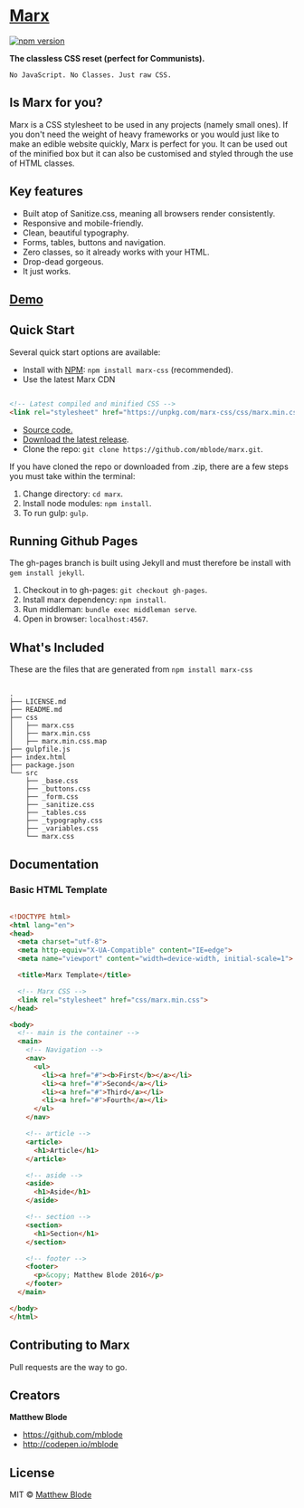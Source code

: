 # [Marx](http://mblode.github.io/marx/)

[![npm version](https://img.shields.io/npm/v/marx-css.svg)](https://www.npmjs.com/package/marx-css)

**The classless CSS reset (perfect for Communists).**

    No JavaScript. No Classes. Just raw CSS.

## Is Marx for you?

Marx is a CSS stylesheet to be used in any projects (namely small ones). If you don't need the weight of heavy frameworks or you would just like to make an edible website quickly, Marx is perfect for you. It can be used out of the minified box but it can also be customised and styled through the use of HTML classes.

## Key features

- Built atop of Sanitize.css, meaning all browsers render consistently.
- Responsive and mobile-friendly.
- Clean, beautiful typography.
- Forms, tables, buttons and navigation.
- Zero classes, so it already works with your HTML.
- Drop-dead gorgeous.
- It just works.


## [Demo](http://codepen.io/mblode/details/JdYbJj)

## Quick Start

Several quick start options are available:

- Install with [NPM](https://www.npmjs.com/): `npm install marx-css` (recommended).
- Use the latest Marx CDN

``` html

<!-- Latest compiled and minified CSS -->
<link rel="stylesheet" href="https://unpkg.com/marx-css/css/marx.min.css">

```
- [Source code.](https://raw.githubusercontent.com/mblode/marx/master/css/marx.min.css)
- [Download the latest release](https://github.com/mblode/marx/archive/master.zip).
- Clone the repo: `git clone https://github.com/mblode/marx.git`.

If you have cloned the repo or downloaded from .zip, there are a few steps you must take within the terminal:

1. Change directory: `cd marx`.
2. Install node modules: `npm install`.
4. To run gulp: `gulp`.

## Running Github Pages

The gh-pages branch is built using Jekyll and must therefore be install with `gem install jekyll`.

1. Checkout in to gh-pages: `git checkout gh-pages`.
2. Install marx dependency: `npm install`.
3. Run middleman: `bundle exec middleman serve`.
4. Open in browser: `localhost:4567`.

## What's Included

These are the files that are generated from `npm install marx-css`

```

.
├── LICENSE.md
├── README.md
├── css
│   ├── marx.css
│   ├── marx.min.css
│   ├── marx.min.css.map
├── gulpfile.js
├── index.html
├── package.json
└── src
    ├── _base.css
    ├── _buttons.css
    ├── _form.css
    ├── _sanitize.css
    ├── _tables.css
    ├── _typography.css
    ├── _variables.css
    └── marx.css

```

## Documentation

### Basic HTML Template

```html

<!DOCTYPE html>
<html lang="en">
<head>
  <meta charset="utf-8">
  <meta http-equiv="X-UA-Compatible" content="IE=edge">
  <meta name="viewport" content="width=device-width, initial-scale=1">

  <title>Marx Template</title>

  <!-- Marx CSS -->
  <link rel="stylesheet" href="css/marx.min.css">
</head>

<body>
  <!-- main is the container -->
  <main>
    <!-- Navigation -->
    <nav>
      <ul>
        <li><a href="#"><b>First</b></a></li>
        <li><a href="#">Second</a></li>
        <li><a href="#">Third</a></li>
        <li><a href="#">Fourth</a></li>
      </ul>
    </nav>

    <!-- article -->
    <article>
      <h1>Article</h1>
    </article>

    <!-- aside -->
    <aside>
      <h1>Aside</h1>
    </aside>

    <!-- section -->
    <section>
      <h1>Section</h1>
    </section>

    <!-- footer -->
    <footer>
      <p>&copy; Matthew Blode 2016</p>
    </footer>
  </main>

</body>
</html>

```

## Contributing to Marx

Pull requests are the way to go.


## Creators

**Matthew Blode**

- <https://github.com/mblode>
- <http://codepen.io/mblode>

## License

MIT © [Matthew Blode](http://matthewblode.com)
